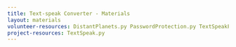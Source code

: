 ```yaml
---
title: Text-speak Converter - Materials
layout: materials
volunteer-resources: DistantPlanets.py PasswordProtection.py TextSpeakFinished.py
project-resources: TextSpeak.py
---
```


